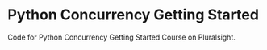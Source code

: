 # Python Concurrency Getting Started

Code for Python Concurrency Getting Started Course on Pluralsight.
